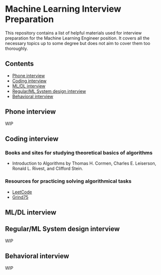 # Machine Learning Interview Preparation

This repository contains a list of helpful materials used for interview preparation for the Machine Learning Engineer position. It covers all the necessary topics up to some degree but does not aim to cover them too thoroughly.

## Contents
- [Phone interview](#phone-interview)
- [Coding interview](#coding-interview)
- [ML/DL interview](#mldl-interview)
- [Regular/ML System design interview](#regularml-system-design-interview)
- [Behavioral interview](#behavioral-interview)

## Phone interview
WIP

## Coding interview

### Books and sites for studying theoretical basics of algorithms
- Introduction to Algorithms by Thomas H. Cormen, Charles E. Leiserson, Ronald L. Rivest, and Clifford Stein.

### Resources for practicing solving algorithmical tasks
- [LeetCode](https://leetcode.com)
- [Grind75](https://www.techinterviewhandbook.org/grind75)

## ML/DL interview

## Regular/ML System design interview
WIP

## Behavioral interview
WIP